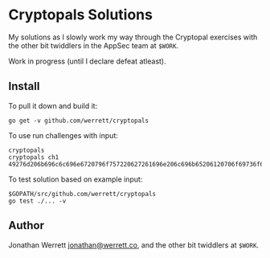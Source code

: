 # Cryptopals Solutions

My solutions as I slowly work my way through the Cryptopal exercises with the 
other bit twiddlers in the AppSec team at `$WORK`.

Work in progress (until I declare defeat atleast).

## Install 

To pull it down and build it:
```
go get -v github.com/werrett/cryptopals
```

To use run challenges with input:
```
cryptopals
cryptopals ch1 49276d206b696c6c696e6720796f757220627261696e206c696b65206120706f69736f6e6f7573206d757368726f6f6d
```

To test solution based on example input:
```
$GOPATH/src/github.com/werrett/cryptopals
go test ./... -v
```

## Author 

Jonathan Werrett <jonathan@werrett.co>, and the other bit twiddlers at `$WORK`.